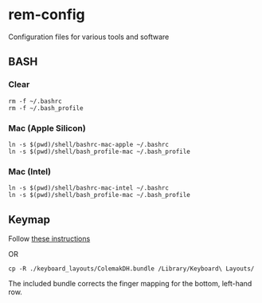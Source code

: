 # rem-config
Configuration files for various tools and software

## BASH

### Clear
```shell
rm -f ~/.bashrc
rm -f ~/.bash_profile
```

### Mac (Apple Silicon)

```shell
ln -s $(pwd)/shell/bashrc-mac-apple ~/.bashrc
ln -s $(pwd)/shell/bash_profile-mac ~/.bash_profile
```

### Mac (Intel)
```shell
ln -s $(pwd)/shell/bashrc-mac-intel ~/.bashrc
ln -s $(pwd)/shell/bash_profile-mac ~/.bash_profile
```

## Keymap

Follow [these instructions](https://github.com/ColemakMods/mod-dh/tree/master/macOS)

OR

```shell
cp -R ./keyboard_layouts/ColemakDH.bundle /Library/Keyboard\ Layouts/
```

The included bundle corrects the finger mapping for the bottom, left-hand row.